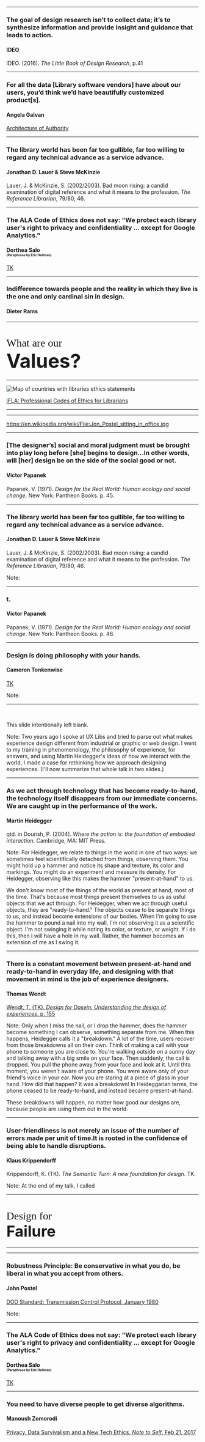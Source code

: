 -----

<!-- .slide: data-background-image="img/ideo.jpg" -->

### The goal of design research isn’t to collect data; it’s to synthesize information and provide insight and guidance that leads to action.

#### IDEO

IDEO. (2016). *The Little Book of Design Research*, p.41

-----

<!-- .slide: data-background-image="img/galvan.jpg" -->

### For all the data [Library software vendors] have about our users, you’d think we’d have beautifully customized product[s].

#### Angela Galvan

[Architecture of Authority](https://asgalvan.com/2016/12/05/architecture-of-authority/)

-----

### The library world has been far too gullible, far too willing to regard any technical advance as a service advance.

#### Jonathan D. Lauer & Steve McKinzie

Lauer, J. & McKinzie, S. (2002/2003). Bad moon rising: a candid examination of digital reference and what it means to the profession. *The Reference Librarian*, 79/80, 46.

-----

<!-- .slide: data-background-image="img/salo.jpg" -->

### The ALA Code of Ethics does not say: "We protect each library user's right to privacy and confidentiality ... except for Google Analytics."

#### Dorthea Salo <br /><span style="font-size: .6em;">(Paraphrase by Eric Hellman)</span>

[TK](https://www.youtube.com/watch?v=ZmRfyg3-YDc)

-----

<!-- .slide: data-background-image="img/rams.jpg" -->

### Indifference towards people and the reality in which they live is the one and only cardinal sin in design.

#### Dieter Rams

-----
# <span style="font-family:Raleway;font-weight:100;">What are our</span><br /><span class="blue" style="font-size:1.8em;">Values?</span>

-----

![Map of countries with libraries ethics statements](img/ethicsmap.jpg)

[IFLA: Professional Codes of Ethics for Librarians](https://www.ifla.org/faife/professional-codes-of-ethics-for-librarians#nationalcodes)

-----



-----

<!-- .slide: data-background-image="img/postel.jpg" -->

https://en.wikipedia.org/wiki/File:Jon_Postel_sitting_in_office.jpg

-----

<!-- .slide: data-background-image="img/papanek.jpg" -->

### [The designer’s] social and moral judgment must be brought into play long before [she] begins to design...In other words, will [her] design be on the side of the social good or not.

#### Victor Papanek

Papanek, V. (1971). *Design for the Real World: Human ecology and social change*. New York: Pantheon Books. p. 45.


-----

### The library world has been far too gullible, far too willing to regard any technical advance as a service advance.

#### Jonathan D. Lauer & Steve McKinzie

Lauer, J. & McKinzie, S. (2002/2003). Bad moon rising: a candid examination of digital reference and what it means to the profession. *The Reference Librarian*, 79/80, 46.

Note:

-----

<!-- .slide: data-background-image="img/papanek.jpg" -->

### t.

#### Victor Papanek

Papanek, V. (1971). *Design for the Real World: Human ecology and social change*. New York: Pantheon Books. p. 46.

-----

<!-- .slide: data-background-image="img/montero.jpg" -->

### Design is doing philosophy with your hands.

#### Cameron Tonkenwise

[TK](TK)

Note:

-----

&nbsp;

This slide intentionally left blank.

Note:
Two years ago I spoke at UX Libs and tried to parse out what makes experience design different from industrial or graphic or web design.  I went to my training in phenomenology, the philosophy of experience, for answers, and using Martin Heidegger's ideas of how we interact with the world, I made a case for rethinking how we approach designing experiences. (I'll now summarize that whole talk in two slides.)

-----

<!-- .slide: data-background-image="img/heidegger.jpg" -->

### As we act through technology that has become ready-to-hand, the technology itself disappears from our immediate concerns. We are caught up in the performance of the work.

#### Martin Heidegger

qtd. in Dourish, P. (2004). *Where the action is: the foundation of embodied interaction*. Cambridge, MA: MIT Press.

Note:
For Heidegger, we relate to things in the world in one of two ways: we sometimes feel scientifically detached from things, observing them. You might hold up a hammer and notice its shape and texture, its color and markings. You might do an experiment and measure its density. For Heidegger, observing like this makes the hammer "present-at-hand" to us.

We don't know most of the things of the world as present at hand, most of the time. That's because most things present themselves to us as usful objects that we act through. For Heidegger, when we act through useful objects, they are "ready-to-hand." The objects cease to be separate things to us, and instead become extensions of our bodies. When I'm going to use the hammer to pound a nail into my wall, I'm not observing it as a scientific object. I'm not swinging it while noting its color, or texture, or weight. If I do this, then I will have a hole in my wall. Rather, the hammer becomes an extension of me as I swing it.

-----

### There is a constant movement between present-at-hand and ready-to-hand in everyday life, and designing with that movement in mind is the job of experience designers.

#### Thomas Wendt

[Wendt, T. (TK). *Design for Dasein: Understanding the design of experiences*. p. 155](http://www.designfordasein.com/)

Note:
Only when I miss the nail, or I drop the hammer, does the hammer become something I can observe, something separate from me. When this happens, Heidegger calls it a "breakdown." A lot of the time, users recover from those breakdowns all on their own. Think of making a call with your phone to someone you are close to. You're walking outside on a sunny day and talking away with a big smile on your face. Then suddenly, the call is dropped. You pull the phone away from your face and look at it. Until thta moment, you weren't aware of your phone. You were aware only of your friend's voice in your ear. Now you are staring at a piece of glass in your hand. How did that happen? It was a breakdown! In Heideggarian terms, the phone ceased to be ready-to-hand, and instead became present-at-hand.

These breakdowns will happen, no matter how good our designs are, because people are using them out in the world.

-----

### User-friendliness is not merely an issue of the number of errors made per unit of time.It is rooted in the confidence of being able to handle disruptions.

#### Klaus Krippendorff

Krippendorff, K. (TK). *The Semantic Turn: A new foundation for design*. TK.

Note:
At the end of my talk, I called 

----

# <span style="display:inline;font-family:Raleway;font-weight:100;">Design for</span><br /><span class="blue" style="font-size: 1.4em;">Failure</span>

-----



-----

<!-- .slide: data-background-image="img/postel.jpg" -->

### Robustness Principle: Be conservative in what you do, be liberal in what you accept from others.

#### John Postel

[DOD Standard: Transmission Control Protocol, January 1980](https://tools.ietf.org/html/rfc761#page-13)

Note:

-----

<!-- .slide: data-background-image="img/salo.jpg" -->

### The ALA Code of Ethics does not say: "We protect each library user's right to privacy and confidentiality ... except for Google Analytics."

#### Dorthea Salo <br /><span style="font-size: .6em;">(Paraphrase by Eric Hellman)</span>

[TK](https://www.youtube.com/watch?v=ZmRfyg3-YDc)

-----

<!-- .slide: data-background-image="img/zomorodi.jpg" -->

### You need to have diverse people to get diverse algorithms.

#### Manoush Zomorodi

[Privacy, Data Survivalism and a New Tech Ethics, *Note to Self*, Feb 21, 2017](https://www.wnyc.org/story/bonus-privacy-paradox/)

